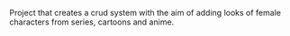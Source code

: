 Project that creates a crud system with the aim of adding looks of female characters from series, cartoons and anime.
